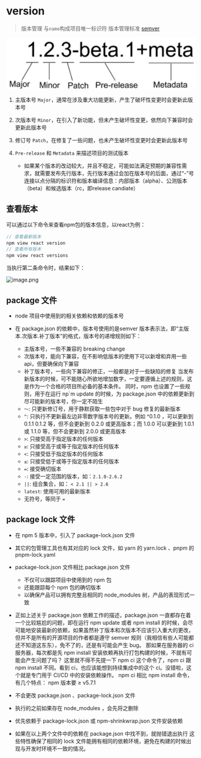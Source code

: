 # version

> 版本管理
> 与`name`构成项目唯一标识符
> 版本管理标准 [semver](https://semver.org/)

![](./__assets__/version-2022-11-12-13-36-07.png)

1. 主版本号 `Major`，通常在涉及重大功能更新，产生了破坏性变更时会更新此版本号

2. 次版本号 `Minor`，在引入了新功能，但未产生破坏性变更，依然向下兼容时会更新此版本号

3. 修订号 `Patch`，在修复了一些问题，也未产生破坏性变更时会更新此版本号

4. `Pre-release` 和 `Metadata` 来描述项目的测试版本
   - 如果某个版本的改动较大，并且不稳定，可能如法满足预期的兼容性需求，就需要发布先行版本，先行版本通过会加在版本号的后面，通过“-”号连接以点分隔的标识符和版本编译信息：内部版本（alpha）、公测版本（beta）和候选版本（rc，即release candiate）

## 查看版本

可以通过以下命令来查看npm包的版本信息，以react为例：

```javascript
// 查看最新版本
npm view react version
// 查看所有版本
npm view react versions
```

当执行第二条命令时，结果如下：

![image.png](https://p3-juejin.byteimg.com/tos-cn-i-k3u1fbpfcp/691978ac852647c18af70b3208ed32c3~tplv-k3u1fbpfcp-watermark.awebp)

## package 文件

- node 项目中使用到的相关依赖和依赖的版本号

- 在 package.json 的依赖中，版本号使用的是semver 版本表示法，即“主版本.次版本.补丁版本”的格式，版本号的递增规则如下：

  - 主版本号，一些不兼容的 breaking change
  - 次版本号，能向下兼容，在不影响低版本的使用下可以新增和弃用一些 api，但要确保向下兼容
  - 补丁版本号，一些向下兼容的修正，一般都是对于一些缺陷的修复 当发布新版本的时候，可不能随心所欲地增加数字，一定要遵循上述的规则，这是作为一个合格的项目所必备的基本条件。 同时，npm 也设置了一些规则，用于在运行 np`m update 的时候，为 package.json 中的依赖更新到尽可能新的版本号，你一定不陌生
  - `～`: 只更新修订号，用于静默获取一些包中对于 bug 修复的最新版本
  - `^`: 只执行不更新最左边非零数字版本号的更新。例如 ^0.1.0 ，可以更新到 0.1.1 0.1.2 等，但不会更新到 0.2.0 或更高版本；而 1.0.0 可以更新到 1.0.1 或 1.1.0 等，但不会更新到 2.0.0 或更高版本
  - `>`: 只接受高于指定版本的任何版本
  - `≥`: 只接受高于或等于指定版本的任何版本
  - `<`: 只接受低于指定版本的任何版本
  - `≤`: 只接受低于或等于指定版本的任何版本
  - `=`: 接受确切版本
  - `-`: 接受一定范围的版本，如：`2.1.0-2.6.2`
  - `||`: 组合集合，如： `< 2.1 || > 2.6`
  - `latest`: 使用可用的最新版本
  - 无符号，等同于 `=`

## package lock 文件

- 在 npm 5 版本中，引入了 package-lock.json 文件
- 其它的包管理工具也有其对应的 lock 文件，如 yarn 的 yarn.lock 、pnpm 的 pnpm-lock.yaml
- package-lock.json 文件相比 package.json 文件
  - 不仅可以跟踪项目中使用到的 npm 包
  - 还能跟踪每个 npm 包的确切版本
  - 以确保产品可以拥有完整且相同的 node_modules 树，产品的表现形式一致
- 正如上述关于 package.json 依赖工作的描述，package.json 一直都存在着一个比较尴尬的问题，即在运行 npm update 或者 npm install 的时候，会尽可能地安装最新的依赖，如果虽然补丁版本和次版本不应该引入重大的更改，但并不是所有的开源项目的作者都是遵守 semver 规则（我相信有些人可能都还不知道这东东），免不了的，还是有可能会产生 bug。 那如果在服务器的 ci 服务器，每次都是先 npm install 安装依赖再执行打包构建的时候，不就有可能会产生问题了吗？ 这里就不得不先提一下 npm ci 这个命令了，npm ci 跟 npm install 不同。看到 ci，也应该能想到持续集成中的这个 ci。没错啦，这个就是专门用于 CI/CD 中的安装依赖操作。
  npm ci 相比 npm install 命令，有几个特点： npm 版本要 ≥ v5.7.1

- 不会更改 package.json 、package-lock.json 文件
- 执行的之前如果存在 node_modules ，会先将之删除
- 优先依赖于 package-lock.json 或 npm-shrinkwrap.json 文件安装依赖
- 如果在以上两个文件中的依赖在 package.json 中找不到，就抛错退出执行 这些特性确保了相同的 lock 文件能拥有相同的依赖环境，避免在构建的时候出现与开发时环境不一致的情况。
